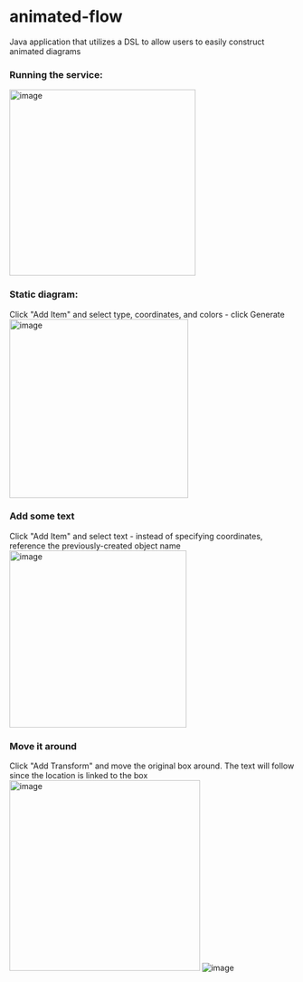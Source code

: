 # animated-flow
Java application that utilizes a DSL to allow users to easily construct animated diagrams

### Running the service:
<img width="329" alt="image" src="https://github.com/handstand2002/animated-flow/assets/16909406/5cdc0c63-04ae-458d-a881-15cc8d75d980">

### Static diagram:
Click "Add Item" and select type, coordinates, and colors - click Generate<br>
<img width="316" alt="image" src="https://github.com/handstand2002/animated-flow/assets/16909406/04614aa3-a460-4999-9d95-efd24f66a70c">

### Add some text
Click "Add Item" and select text - instead of specifying coordinates, reference the previously-created object name<br>
<img width="313" alt="image" src="https://github.com/handstand2002/animated-flow/assets/16909406/a99131d8-1538-4230-8822-ef5df63069e4">

### Move it around
Click "Add Transform" and move the original box around. The text will follow since the location is linked to the box<br>
<img width="337" alt="image" src="https://github.com/handstand2002/animated-flow/assets/16909406/78d6ba25-fb0a-4233-9b72-0df5bdc46237">
![image](https://github.com/handstand2002/animated-flow/assets/16909406/dca06526-7b07-41c7-b3d8-f15af5a8a005)
